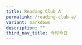 ```yaml
---
title: Reading Club A
permalink: /reading-club-a/
variant: markdown
description: ""
third_nav_title: 今时今日
---
```

